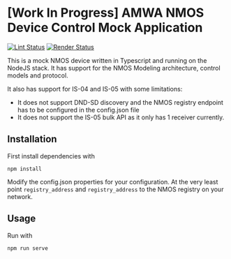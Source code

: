 # \[Work In Progress\] AMWA NMOS Device Control Mock Application

[![Lint Status](https://github.com/AMWA-TV/nmos-device-control-mock/workflows/Lint/badge.svg)](https://github.com/AMWA-TV/nmos-device-control-mock/actions?query=workflow%3ALint)
[![Render Status](https://github.com/AMWA-TV/nmos-device-control-mock/workflows/Render/badge.svg)](https://github.com/AMWA-TV/nmos-device-control-mock/actions?query=workflow%3ARender)

This is a mock NMOS device written in Typescript and running on the NodeJS stack. It has support for the NMOS Modeling architecture, control models and protocol.

It also has support for IS-04 and IS-05 with some limitations:

* It does not support DND-SD discovery and the NMOS registry endpoint has to be configured in the config.json file
* It does not support the IS-05 bulk API as it only has 1 receiver currently.

## Installation

First install dependencies with

`npm install`

Modify the config.json properties for your configuration.
At the very least point `registry_address` and `registry_address` to the NMOS registry on your network.

## Usage

Run with

`npm run serve`
